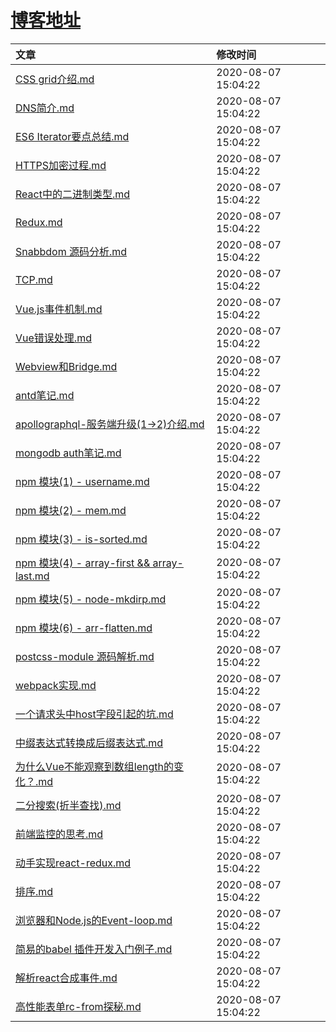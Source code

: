 # [博客地址](https://github.com/AfterThreeYears/blog/issues)
| 文章 | 修改时间 |
|:---|:------------|
|[CSS grid介绍.md](https://github.com/AfterThreeYears/blog/blob/master/CSS%20grid%E4%BB%8B%E7%BB%8D.md)|2020-08-07 15:04:22|
|[DNS简介.md](https://github.com/AfterThreeYears/blog/blob/master/DNS%E7%AE%80%E4%BB%8B.md)|2020-08-07 15:04:22|
|[ES6 Iterator要点总结.md](https://github.com/AfterThreeYears/blog/blob/master/ES6%20Iterator%E8%A6%81%E7%82%B9%E6%80%BB%E7%BB%93.md)|2020-08-07 15:04:22|
|[HTTPS加密过程.md](https://github.com/AfterThreeYears/blog/blob/master/HTTPS%E5%8A%A0%E5%AF%86%E8%BF%87%E7%A8%8B.md)|2020-08-07 15:04:22|
|[React中的二进制类型.md](https://github.com/AfterThreeYears/blog/blob/master/React%E4%B8%AD%E7%9A%84%E4%BA%8C%E8%BF%9B%E5%88%B6%E7%B1%BB%E5%9E%8B.md)|2020-08-07 15:04:22|
|[Redux.md](https://github.com/AfterThreeYears/blog/blob/master/Redux.md)|2020-08-07 15:04:22|
|[Snabbdom 源码分析.md](https://github.com/AfterThreeYears/blog/blob/master/Snabbdom%20%E6%BA%90%E7%A0%81%E5%88%86%E6%9E%90.md)|2020-08-07 15:04:22|
|[TCP.md](https://github.com/AfterThreeYears/blog/blob/master/TCP.md)|2020-08-07 15:04:22|
|[Vue.js事件机制.md](https://github.com/AfterThreeYears/blog/blob/master/Vue.js%E4%BA%8B%E4%BB%B6%E6%9C%BA%E5%88%B6.md)|2020-08-07 15:04:22|
|[Vue错误处理.md](https://github.com/AfterThreeYears/blog/blob/master/Vue%E9%94%99%E8%AF%AF%E5%A4%84%E7%90%86.md)|2020-08-07 15:04:22|
|[Webview和Bridge.md](https://github.com/AfterThreeYears/blog/blob/master/Webview%E5%92%8CBridge.md)|2020-08-07 15:04:22|
|[antd笔记.md](https://github.com/AfterThreeYears/blog/blob/master/antd%E7%AC%94%E8%AE%B0.md)|2020-08-07 15:04:22|
|[apollographql-服务端升级(1->2)介绍.md](https://github.com/AfterThreeYears/blog/blob/master/apollographql-%E6%9C%8D%E5%8A%A1%E7%AB%AF%E5%8D%87%E7%BA%A7(1-%3E2)%E4%BB%8B%E7%BB%8D.md)|2020-08-07 15:04:22|
|[mongodb auth笔记.md](https://github.com/AfterThreeYears/blog/blob/master/mongodb%20auth%E7%AC%94%E8%AE%B0.md)|2020-08-07 15:04:22|
|[npm 模块(1) - username.md](https://github.com/AfterThreeYears/blog/blob/master/npm%20%E6%A8%A1%E5%9D%97(1)%20-%20username.md)|2020-08-07 15:04:22|
|[npm 模块(2) - mem.md](https://github.com/AfterThreeYears/blog/blob/master/npm%20%E6%A8%A1%E5%9D%97(2)%20-%20mem.md)|2020-08-07 15:04:22|
|[npm 模块(3) - is-sorted.md](https://github.com/AfterThreeYears/blog/blob/master/npm%20%E6%A8%A1%E5%9D%97(3)%20-%20is-sorted.md)|2020-08-07 15:04:22|
|[npm 模块(4) - array-first && array-last.md](https://github.com/AfterThreeYears/blog/blob/master/npm%20%E6%A8%A1%E5%9D%97(4)%20-%20array-first%20%26%26%20array-last.md)|2020-08-07 15:04:22|
|[npm 模块(5) - node-mkdirp.md](https://github.com/AfterThreeYears/blog/blob/master/npm%20%E6%A8%A1%E5%9D%97(5)%20-%20node-mkdirp.md)|2020-08-07 15:04:22|
|[npm 模块(6) - arr-flatten.md](https://github.com/AfterThreeYears/blog/blob/master/npm%20%E6%A8%A1%E5%9D%97(6)%20-%20arr-flatten.md)|2020-08-07 15:04:22|
|[postcss-module 源码解析.md](https://github.com/AfterThreeYears/blog/blob/master/postcss-module%20%E6%BA%90%E7%A0%81%E8%A7%A3%E6%9E%90.md)|2020-08-07 15:04:22|
|[webpack实现.md](https://github.com/AfterThreeYears/blog/blob/master/webpack%E5%AE%9E%E7%8E%B0.md)|2020-08-07 15:04:22|
|[一个请求头中host字段引起的坑.md](https://github.com/AfterThreeYears/blog/blob/master/%E4%B8%80%E4%B8%AA%E8%AF%B7%E6%B1%82%E5%A4%B4%E4%B8%ADhost%E5%AD%97%E6%AE%B5%E5%BC%95%E8%B5%B7%E7%9A%84%E5%9D%91.md)|2020-08-07 15:04:22|
|[中缀表达式转换成后缀表达式.md](https://github.com/AfterThreeYears/blog/blob/master/%E4%B8%AD%E7%BC%80%E8%A1%A8%E8%BE%BE%E5%BC%8F%E8%BD%AC%E6%8D%A2%E6%88%90%E5%90%8E%E7%BC%80%E8%A1%A8%E8%BE%BE%E5%BC%8F.md)|2020-08-07 15:04:22|
|[为什么Vue不能观察到数组length的变化？.md](https://github.com/AfterThreeYears/blog/blob/master/%E4%B8%BA%E4%BB%80%E4%B9%88Vue%E4%B8%8D%E8%83%BD%E8%A7%82%E5%AF%9F%E5%88%B0%E6%95%B0%E7%BB%84length%E7%9A%84%E5%8F%98%E5%8C%96%EF%BC%9F.md)|2020-08-07 15:04:22|
|[二分搜索(折半查找).md](https://github.com/AfterThreeYears/blog/blob/master/%E4%BA%8C%E5%88%86%E6%90%9C%E7%B4%A2(%E6%8A%98%E5%8D%8A%E6%9F%A5%E6%89%BE).md)|2020-08-07 15:04:22|
|[前端监控的思考.md](https://github.com/AfterThreeYears/blog/blob/master/%E5%89%8D%E7%AB%AF%E7%9B%91%E6%8E%A7%E7%9A%84%E6%80%9D%E8%80%83.md)|2020-08-07 15:04:22|
|[动手实现react-redux.md](https://github.com/AfterThreeYears/blog/blob/master/%E5%8A%A8%E6%89%8B%E5%AE%9E%E7%8E%B0react-redux.md)|2020-08-07 15:04:22|
|[排序.md](https://github.com/AfterThreeYears/blog/blob/master/%E6%8E%92%E5%BA%8F.md)|2020-08-07 15:04:22|
|[浏览器和Node.js的Event-loop.md](https://github.com/AfterThreeYears/blog/blob/master/%E6%B5%8F%E8%A7%88%E5%99%A8%E5%92%8CNode.js%E7%9A%84Event-loop.md)|2020-08-07 15:04:22|
|[简易的babel 插件开发入门例子.md](https://github.com/AfterThreeYears/blog/blob/master/%E7%AE%80%E6%98%93%E7%9A%84babel%20%E6%8F%92%E4%BB%B6%E5%BC%80%E5%8F%91%E5%85%A5%E9%97%A8%E4%BE%8B%E5%AD%90.md)|2020-08-07 15:04:22|
|[解析react合成事件.md](https://github.com/AfterThreeYears/blog/blob/master/%E8%A7%A3%E6%9E%90react%E5%90%88%E6%88%90%E4%BA%8B%E4%BB%B6.md)|2020-08-07 15:04:22|
|[高性能表单rc-from探秘.md](https://github.com/AfterThreeYears/blog/blob/master/%E9%AB%98%E6%80%A7%E8%83%BD%E8%A1%A8%E5%8D%95rc-from%E6%8E%A2%E7%A7%98.md)|2020-08-07 15:04:22|